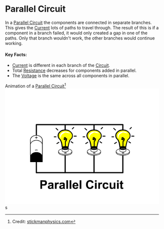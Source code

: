 # Parallel Circuit
In a [Parallel Circuit](../../..//Electronics/Circuits/Parallel%20Circuit.md) the components are connected in separate branches. This gives the [Current](../Ohms%20law/Current.md) lots of paths to travel through. The result of this is if a component in a branch failed, it would only created a gap in one of the paths. Only that branch wouldn't work, the other branches would continue working.

#### Key Facts:
- [Current](../Ohms%20law/Current.md) is different in each branch of the [Circuit](Circuit.md).
- Total [Resistance](../Ohms%20law/Resistance.md) decreases for components added in parallel.
- The [Voltage](../Ohms%20law/Voltage.md) is the same across all components in parallel.

Animation of a [Parallel Circuit](../../..//Electronics/Circuits/Parallel%20Circuit.md)[^1]
![Parallel-Circuit](Parallel-Circuit.gif)s

[^1]: Credit: [stickmanphysics.com](http://stickmanphysics.com/stickman-physics-home/unit-8-current-and-circuits/series-circuit/)